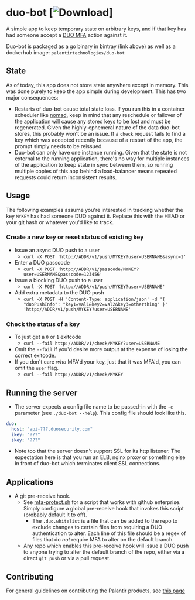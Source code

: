 # duo-bot [![Download](https://api.bintray.com/packages/palantir/releases/duo-bot/images/download.svg)]

A simple app to keep temporary state on arbitrary keys, and if that key has had someone accept a [DUO MFA](https://duo.com/product) action against it.

Duo-bot is packaged as a go binary in bintray (link above) as well as a dockerhub image: `palantirtechnologies/duo-bot`

## State

As of today, this app does not store state anywhere except in memory.  This was done purely to keep the app simple during development.  This has two major consequences:

* Restarts of duo-bot cause total state loss.  If you run this in a container scheduler like [nomad](https://www.nomadproject.io/intro/index.html), keep in mind that any reschedule or failover of the application will cause any stored keys to be lost and must be regenerated.  Given the highly-ephemeral nature of the data duo-bot stores, this probably won't be an issue.  If a `check` request fails to find a key which was accepted recently because of a restart of the app, the prompt simply needs to be reissued.
* Duo-bot can only have one instance running.  Given that the state is not external to the running application, there's no way for multiple instances of the application to keep state in sync between them, so running multiple copies of this app behind a load-balancer means repeated requests could return inconsistent results.

## Usage

The following examples assume you're interested in tracking whether the key `MYKEY` has had someone DUO against it.  Replace this with the HEAD or your git hash or whatever you'd like to track.

### Create a new key or reset status of existing key

* Issue an async DUO push to a user
  * `curl -X POST 'http://ADDR/v1/push/MYKEY?user=USERNAME&async=1'`
* Enter a DUO passcode
  * `curl -X POST 'http://ADDR/v1/passcode/MYKEY?user=USERNAME&passcode=123456'`
* Issue a blocking DUO push to a user
  * `curl -X POST 'http://ADDR/v1/push/MYKEY?user=USERNAME'`
* Add extra metadata to the DUO push
  * `curl -X POST -H 'Content-Type: application/json' -d '{ "duoPushInfo": "key1=val1&key2=val2&key3=otherthing" }' 'http://ADDR/v1/push/MYKEY?user=USERNAME'`

### Check the status of a key

* To just get a `0` or `1` exitcode
  * `curl --fail http://ADDR/v1/check/MYKEY?user=USERNAME`
* Omit the `--fail` if you'd desire more output at the expense of losing the correct exitcode.
* If you don't care _who_ MFA'd your key, just that it was MFA'd, you can omit the `user` flag.
  * `curl --fail http://ADDR/v1/check/MYKEY`

## Running the server

* The server expects a config file name to be passed-in with the `-c` parameter (see `./duo-bot --help`).  This config file should look like this.

```yml
duo:
  host: "api-???.duosecurity.com"
  ikey: "???"
  skey: "???"
```

* Note too that the server doesn't support SSL for its http listener.  The expectation here is that you run an ELB, nginx proxy or something else in front of duo-bot which terminates client SSL connections.

## Applications

* A git pre-receive hook.
  * See [mfa-protect.sh](examples/mfa-protect.sh) for a script that works with github enterprise.  Simply configure a global pre-receive hook that invokes this script (probably default it to off).
    * The `.duo.whitelist` is a file that can be added to the repo to exclude changes to certain files from requiring a DUO authentication to alter.  Each line of this file should be a regex of files that do _not_ require MFA to alter on the default branch.
  * Any repo which enables this pre-receive hook will issue a DUO push to anyone trying to alter the default branch of the repo, either via a direct `git push` or via a pull request.

## Contributing

For general guidelines on contributing the Palantir products, see [this page](https://github.com/palantir/gradle-baseline/blob/develop/docs/best-practices/contributing/readme.md)
